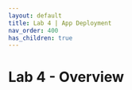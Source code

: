 ```yaml
---
layout: default
title: Lab 4 | App Deployment
nav_order: 400
has_children: true
---
```


# Lab 4 - Overview

